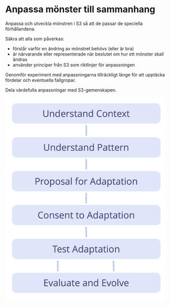 # Anpassa mönster till sammanhang

<summary>
Anpassa och utveckla mönstren i S3 så att de passar de speciella förhållandena.
</summary>

Säkra att alla som påverkas:

- förstår varför en ändring av mönstret behövs (eller är bra)
- är närvarande eller representerade när beslutet om hur ett mönster skall ändras
- använder principer från S3 som riktlinjer för anpassningen

Genomför experiment med anpassningarna tillräckligt länge för att upptäcka fördelar och eventuella fallgropar.

Dela värdefulla anpassningar med S3-gemenskapen.

![Stegen i att anpassa mönster till ett specifikt sammanhang](img/process/adapt-pattern-to-context.png)